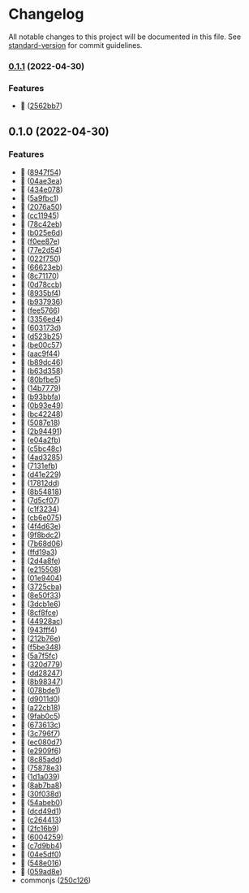# Changelog

All notable changes to this project will be documented in this file. See [standard-version](https://github.com/conventional-changelog/standard-version) for commit guidelines.

### [0.1.1](https://github.com/visionworksco/nodejs-template/compare/v0.1.0...v0.1.1) (2022-04-30)


### Features

* :rocket: ([2562bb7](https://github.com/visionworksco/nodejs-template/commit/2562bb787a2f2e081370b8172b391f0ef8e1242b))

## 0.1.0 (2022-04-30)


### Features

* :rocket: ([8947f54](https://github.com/visionworksco/nodejs-template/commit/8947f54d0c1c295ea8a46fa77daea0e36829ca1e))
* :rocket: ([04ae3ea](https://github.com/visionworksco/nodejs-template/commit/04ae3ea70b226841d124220fef4aae1919aa1835))
* :rocket: ([434e078](https://github.com/visionworksco/nodejs-template/commit/434e078b009e170514d4fef5c1dd3992f17c94fe))
* :rocket: ([5a9fbc1](https://github.com/visionworksco/nodejs-template/commit/5a9fbc10a63dab6e671e7daa16ad727176bbd4a4))
* :rocket: ([2076a50](https://github.com/visionworksco/nodejs-template/commit/2076a50a49235573e78e92351cdac78cc0bc1157))
* :rocket: ([cc11945](https://github.com/visionworksco/nodejs-template/commit/cc119458026806f667bed3706e216f2884df2a39))
* :rocket: ([78c42eb](https://github.com/visionworksco/nodejs-template/commit/78c42eb9a597180a2514cca365f026cd4a204873))
* :rocket: ([b025e6d](https://github.com/visionworksco/nodejs-template/commit/b025e6d0902a74dac7d696f8ccda8653f4de54e5))
* :rocket: ([f0ee87e](https://github.com/visionworksco/nodejs-template/commit/f0ee87e933f866700e0254855446a938dfc2c652))
* :rocket: ([77e2d54](https://github.com/visionworksco/nodejs-template/commit/77e2d549e0d471a543b546b9e3cf723f6e045ff2))
* :rocket: ([022f750](https://github.com/visionworksco/nodejs-template/commit/022f7502455534f6329c00090560d02d40a0c15e))
* :rocket: ([66623eb](https://github.com/visionworksco/nodejs-template/commit/66623eb90e4551999114e8a54cf4e16cf8e11ed0))
* :rocket: ([8c71170](https://github.com/visionworksco/nodejs-template/commit/8c711700cea6d79816a35d6faf60c0d4767491dc))
* :rocket: ([0d78ccb](https://github.com/visionworksco/nodejs-template/commit/0d78ccbac52b440e8f99dcf664c3aa79f7490ba4))
* :rocket: ([8935bf4](https://github.com/visionworksco/nodejs-template/commit/8935bf4b067f35640687d458a47d06b119bbcb60))
* :rocket: ([b937936](https://github.com/visionworksco/nodejs-template/commit/b9379362994fbc6fa9a20600b11d56f15b49283d))
* :rocket: ([fee5766](https://github.com/visionworksco/nodejs-template/commit/fee576652aa043a4c96b06558aca7fc3dd646fb5))
* :rocket: ([3356ed4](https://github.com/visionworksco/nodejs-template/commit/3356ed4813a7b67a79241c005fba2bd44ea01ea6))
* :rocket: ([603173d](https://github.com/visionworksco/nodejs-template/commit/603173d3cc2ec4d37de555159cdab8f6e1c64ca8))
* :rocket: ([d523b25](https://github.com/visionworksco/nodejs-template/commit/d523b25e784d90df6c533d9d286b82ee32c1c00b))
* :rocket: ([be00c57](https://github.com/visionworksco/nodejs-template/commit/be00c57506853ac9d0af7b2de22ca156e35558dd))
* :rocket: ([aac9f44](https://github.com/visionworksco/nodejs-template/commit/aac9f44aab55da7d1922deac49890ec1bdd9672a))
* :rocket: ([b89dc46](https://github.com/visionworksco/nodejs-template/commit/b89dc46239ef739cccc7f652b86b4916e3546a1a))
* :rocket: ([b63d358](https://github.com/visionworksco/nodejs-template/commit/b63d35842eda3253c8deee89f9f8562228d1258d))
* :rocket: ([80bfbe5](https://github.com/visionworksco/nodejs-template/commit/80bfbe5e012e07baff0109338eb69b5d52197f74))
* :rocket: ([14b7779](https://github.com/visionworksco/nodejs-template/commit/14b7779bffc5b6e31e14b43d5c69e76401885ee1))
* :rocket: ([b93bbfa](https://github.com/visionworksco/nodejs-template/commit/b93bbfa423013ad3df66299d769d5bfad578ae29))
* :rocket: ([0b93e49](https://github.com/visionworksco/nodejs-template/commit/0b93e49b7b18e9ed23f1626b61f68a6027ffdcab))
* :rocket: ([bc42248](https://github.com/visionworksco/nodejs-template/commit/bc4224845fe4407d78908b1aeba3f7125296787a))
* :rocket: ([5087e18](https://github.com/visionworksco/nodejs-template/commit/5087e18e20588d605fb6ff101cb77b4df5841293))
* :rocket: ([2b94491](https://github.com/visionworksco/nodejs-template/commit/2b94491d8c671ca57c2d5f61ac5dc1e3f07e000c))
* :rocket: ([e04a2fb](https://github.com/visionworksco/nodejs-template/commit/e04a2fb89d396fe57ce1f5b160904b0cd47463ff))
* :rocket: ([c5bc48c](https://github.com/visionworksco/nodejs-template/commit/c5bc48c20a375c14813bdefc5b0ca3c3df4b2c7b))
* :rocket: ([4ad3285](https://github.com/visionworksco/nodejs-template/commit/4ad32858a0e369f76b56e1a8e816b4cc4e72d5d7))
* :rocket: ([7131efb](https://github.com/visionworksco/nodejs-template/commit/7131efb743bee598b16bcb1f92dbdbfddd46f691))
* :rocket: ([d41e229](https://github.com/visionworksco/nodejs-template/commit/d41e229a34424c6bdb6fe7785e9da92886809755))
* :rocket: ([17812dd](https://github.com/visionworksco/nodejs-template/commit/17812dddaed68369e9307ee0a93c5d8c20385293))
* :rocket: ([8b54818](https://github.com/visionworksco/nodejs-template/commit/8b54818a2c57f74e9d9df2ea908bba578258ac59))
* :rocket: ([7d5cf07](https://github.com/visionworksco/nodejs-template/commit/7d5cf0734bd0abb89e36caf619ad18b484209cba))
* :rocket: ([c1f3234](https://github.com/visionworksco/nodejs-template/commit/c1f3234553c7106900283623b4589f41be33aff2))
* :rocket: ([cb6e075](https://github.com/visionworksco/nodejs-template/commit/cb6e075b020e93d87320cdcc03b6a83a70ed7192))
* :rocket: ([4f4d63e](https://github.com/visionworksco/nodejs-template/commit/4f4d63e979676dd4e4799577f629d790cf193f6c))
* :rocket: ([9f8bdc2](https://github.com/visionworksco/nodejs-template/commit/9f8bdc24977447323f84ee89e5b2f54b3e18c9b4))
* :rocket: ([7b68d06](https://github.com/visionworksco/nodejs-template/commit/7b68d061c48bef00e2350f1bdfe9d16cb509fdcc))
* :rocket: ([ffd19a3](https://github.com/visionworksco/nodejs-template/commit/ffd19a355d3e59126db52abb5184bff782a27993))
* :rocket: ([2d4a8fe](https://github.com/visionworksco/nodejs-template/commit/2d4a8fee8b568c690ed69d45abdb5d3519c0b498))
* :rocket: ([e215508](https://github.com/visionworksco/nodejs-template/commit/e215508714d3d6b4f083170e40ee15438900cf2d))
* :rocket: ([01e9404](https://github.com/visionworksco/nodejs-template/commit/01e9404cf19d558af450f1c0d4f373d487fba3f4))
* :rocket: ([3725cba](https://github.com/visionworksco/nodejs-template/commit/3725cbab901f662e9023c11701d98f5e0a72e2e2))
* :rocket: ([8e50f33](https://github.com/visionworksco/nodejs-template/commit/8e50f330a9bcbfea4a418e4b45f8cd081c95bc62))
* :rocket: ([3dcb1e6](https://github.com/visionworksco/nodejs-template/commit/3dcb1e61ebc4d0a3822b0203c562e3aa6d8483ad))
* :rocket: ([8cf8fce](https://github.com/visionworksco/nodejs-template/commit/8cf8fced65fd405828372a2ebde888884874e953))
* :rocket: ([44928ac](https://github.com/visionworksco/nodejs-template/commit/44928ac229ad2e7ef2f58935e4c6bd2d852ce8aa))
* :rocket: ([943fff4](https://github.com/visionworksco/nodejs-template/commit/943fff43dc371ece052db4d23f5d8ae05f77d5b6))
* :rocket: ([212b76e](https://github.com/visionworksco/nodejs-template/commit/212b76e569c567245dd3996b4fff746edc1e7629))
* :rocket: ([f5be348](https://github.com/visionworksco/nodejs-template/commit/f5be34875a09612787380ec17868187a0c5c0887))
* :rocket: ([5a7f5fc](https://github.com/visionworksco/nodejs-template/commit/5a7f5fcd02fe9c17afd41adde38ec46374b9f2d5))
* :rocket: ([320d779](https://github.com/visionworksco/nodejs-template/commit/320d779db0e924de0f423822fd3369082e348a5f))
* :rocket: ([dd28247](https://github.com/visionworksco/nodejs-template/commit/dd2824704eaa96468a56678a40bd7133ed882b06))
* :rocket: ([8b98347](https://github.com/visionworksco/nodejs-template/commit/8b9834731bec32c73a01e560afa6845293577ef0))
* :rocket: ([078bde1](https://github.com/visionworksco/nodejs-template/commit/078bde135ac4130d4d844a334b34e2d782ce7cd9))
* :rocket: ([d9011d0](https://github.com/visionworksco/nodejs-template/commit/d9011d078040b987f3aa6e6035afbced3fd20bf2))
* :rocket: ([a22cb18](https://github.com/visionworksco/nodejs-template/commit/a22cb18a6c0c454fcbe376daa3ea2313f0520e3c))
* :rocket: ([9fab0c5](https://github.com/visionworksco/nodejs-template/commit/9fab0c5411c77428936cdcb3eabab502f5397a31))
* :rocket: ([673613c](https://github.com/visionworksco/nodejs-template/commit/673613cc2c5ed986190c768bbe9dd731f3de3cbe))
* :rocket: ([3c796f7](https://github.com/visionworksco/nodejs-template/commit/3c796f74d4435532ffd6fe39d0cf24fd555f4b18))
* :rocket: ([ec080d7](https://github.com/visionworksco/nodejs-template/commit/ec080d732aea84dc0fc81d98a500fb46566d038a))
* :rocket: ([e2909f6](https://github.com/visionworksco/nodejs-template/commit/e2909f608f85a6c6e3e6af8af5aceb9816c78f6e))
* :rocket: ([8c85add](https://github.com/visionworksco/nodejs-template/commit/8c85add70de98915664005958fdc0fa1a1d55aa2))
* :rocket: ([75878e3](https://github.com/visionworksco/nodejs-template/commit/75878e35ae2beaff9d4a00bf2ff719a8c73dd02e))
* :rocket: ([1d1a039](https://github.com/visionworksco/nodejs-template/commit/1d1a0398e623a39242d068a5ae49670aea651650))
* :rocket: ([8ab7ba8](https://github.com/visionworksco/nodejs-template/commit/8ab7ba8a529a27d57a11ef77810f92a866a7be79))
* :rocket: ([30f038d](https://github.com/visionworksco/nodejs-template/commit/30f038d39a841fea193ad3f6186019a41f806d3f))
* :rocket: ([54abeb0](https://github.com/visionworksco/nodejs-template/commit/54abeb0a11452f11c9bb7620780349f3fecfa632))
* :rocket: ([dcd49d1](https://github.com/visionworksco/nodejs-template/commit/dcd49d1728caddd36a6f518432f4b02f5e0ff55b))
* :rocket: ([c264413](https://github.com/visionworksco/nodejs-template/commit/c26441311cc4de52aa2d8a1ad10fa7653087b156))
* :rocket: ([2fc16b9](https://github.com/visionworksco/nodejs-template/commit/2fc16b943813a312f7b03693514853469fffb2bb))
* :rocket: ([6004259](https://github.com/visionworksco/nodejs-template/commit/6004259126b85a8d2b966fb919cbefa07166a1f7))
* :rocket: ([c7d9bb4](https://github.com/visionworksco/nodejs-template/commit/c7d9bb41be7d026ef5f8fdb6cc20dd2f26aaf803))
* :rocket: ([04e5df0](https://github.com/visionworksco/nodejs-template/commit/04e5df02e1d71a8339aaef99db835439e86d7317))
* :rocket: ([548e016](https://github.com/visionworksco/nodejs-template/commit/548e0167d85601646c03e03322104e20b91fb4f3))
* :rocket: ([059ad8e](https://github.com/visionworksco/nodejs-template/commit/059ad8e29d5b76d96abd9d41f330e2e4dea7f4f7))
* commonjs ([250c126](https://github.com/visionworksco/nodejs-template/commit/250c1268a797abc362ee70359feaf17bd9be78dd))

